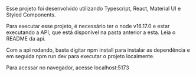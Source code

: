 Esse projeto foi desenvolvido utilizando Typescript, React, Material UI e Styled Components.

Para executar esse projeto, é necessário ter o node v16.17.0 e estar executando a API, que está disponível na pasta anterior a esta. Leia o README da api.

Com a api rodando, basta digitar npm install para instalar as dependência e em seguida npm run dev para executar o projeto localmente.

Para acessar no navegador, acesse localhost:5173

